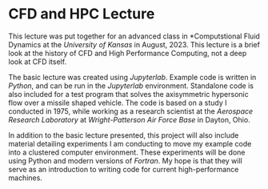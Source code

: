 # CFD and HPC Lecture

This lecture was put together for an advanced class in *Computstional Fluid
Dynamics at the *University of Kansas* in August, 2023. This lecture is a brief
look at the history of CFD and High Performance Computing, not a deep look at
CFD itself. 

The basic lecture was created using *Jupyterlab*. Example code is written in
*Python*, and can be run in the *Jupyterlab* environment. Standalone code is
also included for a test program that solves the axisymmetric hypersonic flow
over a missile shaped vehicle. The code is based on a study I conducted in
1975, while working as a research scientist at the *Aerospace Research
Laboratory* at *Wright-Patterson Air Force Base* in Dayton, Ohio.

In addition to the basic lecture presented, this project will also include
material detailing experiments I am conducting to move my example code into a
clustered computer environment. These experiments will be done using Python and
modern versions of *Fortran*. My hope is that they will serve as an introduction
to writing code for current high-performance machines.

```{tableofcontents}
```

